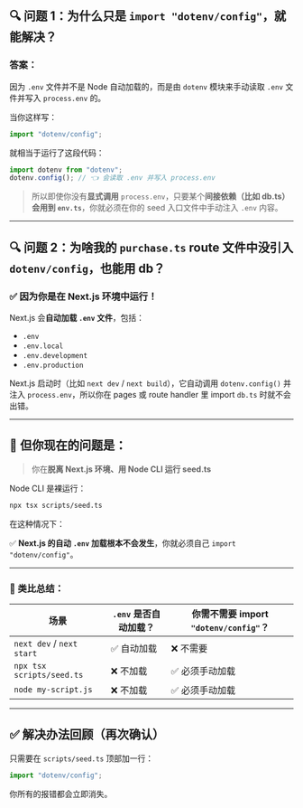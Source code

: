 ## 🔍 **问题 1：为什么只是 `import "dotenv/config"`，就能解决？**

### 答案：

因为 `.env` 文件并不是 Node 自动加载的，而是由 `dotenv` 模块来手动读取 `.env` 文件并写入 `process.env` 的。

当你这样写：

```ts
import "dotenv/config";
```

就相当于运行了这段代码：

```ts
import dotenv from "dotenv";
dotenv.config(); // 👈 会读取 .env 并写入 process.env
```

> 所以即使你没有**显式调用** `process.env`，只要某个**间接依赖（比如 db.ts）会用到 `env.ts`**，你就必须在你的 seed 入口文件中手动注入 `.env` 内容。

---

## 🔍 **问题 2：为啥我的 `purchase.ts` route 文件中没引入 `dotenv/config`，也能用 db？**

### ✅ 因为你是在 **Next.js 环境**中运行！

Next.js 会**自动加载 `.env` 文件**，包括：

- `.env`
- `.env.local`
- `.env.development`
- `.env.production`

Next.js 启动时（比如 `next dev` / `next build`），它自动调用 `dotenv.config()` 并注入 `process.env`，所以你在 pages 或 route handler 里 import `db.ts` 时就不会出错。

---

## 🚨 但你现在的问题是：

> 你在**脱离 Next.js 环境、用 Node CLI 运行 seed.ts**

Node CLI 是裸运行：

```bash
npx tsx scripts/seed.ts
```

在这种情况下：

✅ **Next.js 的自动 `.env` 加载根本不会发生**，你就必须自己 `import "dotenv/config"`。

---

### 🧠 类比总结：

| 场景                      | `.env` 是否自动加载？ | 你需不需要 import `"dotenv/config"`？ |
| ------------------------- | --------------------- | ------------------------------------- |
| `next dev` / `next start` | ✅ 自动加载           | ❌ 不需要                             |
| `npx tsx scripts/seed.ts` | ❌ 不加载             | ✅ 必须手动加载                       |
| `node my-script.js`       | ❌ 不加载             | ✅ 必须手动加载                       |

---

## ✅ 解决办法回顾（再次确认）

只需要在 `scripts/seed.ts` 顶部加一行：

```ts
import "dotenv/config";
```

你所有的报错都会立即消失。
